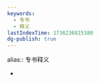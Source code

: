 ```yaml
---
keywords:
  - 专书
  - 释义
lastIndexTime: 1736236815380
dg-publish: true
---
```

alias:: 专书释义

-